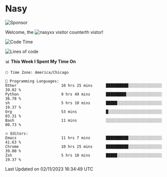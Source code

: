 # Nasy

<!--
<p align="center">
<img height="200" src="https://github-readme-stats.vercel.app/api?username=nasyxx&count_private=true&show_icons=true&theme=dracula&include_all_commits=true"/>
<img height="200" src="https://github-readme-stats.vercel.app/api/top-langs/?username=nasyxx&theme=dracula&hide=html,jupyter+notebook&count_private=true&show_icons=true"/>
</p>

  
----------------
-->

![Sponsor](https://img.shields.io/static/v1.svg?label=Sponsor&message=%E2%9D%A4&logo=GitHub&style=flat&color=pink)
 
Welcome, the ![nasyxx visitor counter](https://count.getloli.com/get/@nasyxx?theme=rule34)th vistor!
 
<!--START_SECTION:waka-->
![Code Time](http://img.shields.io/badge/Code%20Time-3%2C890%20hrs%2013%20mins-blue)

![Lines of code](https://img.shields.io/badge/From%20Hello%20World%20I%27ve%20Written-6.3%20million%20lines%20of%20code-blue)

📊 **This Week I Spent My Time On** 

```text
🕑︎ Time Zone: America/Chicago

💬 Programming Languages: 
Other                    10 hrs 25 mins      ██████████░░░░░░░░░░░░░░░   39.02 % 
Python                   9 hrs 49 mins       █████████░░░░░░░░░░░░░░░░   36.78 % 
sh                       5 hrs 10 mins       █████░░░░░░░░░░░░░░░░░░░░   19.37 % 
Org                      53 mins             █░░░░░░░░░░░░░░░░░░░░░░░░   03.31 % 
Bash                     11 mins             ░░░░░░░░░░░░░░░░░░░░░░░░░   00.73 % 

🔥 Editors: 
Emacs                    11 hrs 7 mins       ██████████░░░░░░░░░░░░░░░   41.63 % 
Chrome                   10 hrs 25 mins      ██████████░░░░░░░░░░░░░░░   39.00 % 
Zsh                      5 hrs 10 mins       █████░░░░░░░░░░░░░░░░░░░░   19.37 % 
```


 Last Updated on 02/11/2023 16:34:49 UTC
<!--END_SECTION:waka-->

<!-- ![visitors](https://visitor-badge.laobi.icu/badge?page_id=nasyxx.nasyxx) -->
